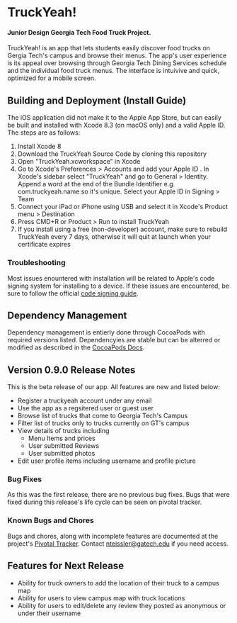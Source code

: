 # TruckYeah!
#### Junior Design Georgia Tech Food Truck Project.
TruckYeah! is an app that lets students easily discover food trucks on Gergia Tech's campus and browse their menus. The app's user experience is its appeal over browsing through Georgia Tech Dining Services schedule and the individual food truck menus. The interface is intuivive and quick, optimized for a mobile screen.

## Building and Deployment (Install Guide)
The iOS application did not make it to the Apple App Store, but can easily be built and installed with Xcode 8.3 (on macOS only) and a valid Apple ID. The steps are as follows:

1. Install Xcode 8
1. Download the TruckYeah Source Code by cloning this repository
1. Open "TruckYeah.xcworkspace" in Xcode
1. Go to Xcode's Preferences > Accounts and add your Apple ID
. In Xcode's sidebar select "TruckYeah" and go to General > Identity. Append a word at the end of the Bundle Identifier e.g. com.truckyeah.name so it's unique. Select your Apple ID in Signing > Team
1. Connect your iPad or iPhone using USB and select it in Xcode's Product menu > Destination
1. Press CMD+R or Product > Run to install TruckYeah
1. If you install using a free (non-developer) account, make sure to rebuild TruckYeah every 7 days, otherwise it will quit at launch when your certificate expires

### Troubleshooting
Most issues enountered with installation will be related to Apple's code signing system for installing to a device. If these issues are encountered, be sure to follow the official [code signing guide](https://developer.apple.com/library/content/documentation/Security/Conceptual/CodeSigningGuide/Introduction/Introduction.html).


## Dependency Management
Dependency management is entierly done through CocoaPods with required versions listed. Dependencyies are stable but can be alterred or modified as described in the [CocoaPods Docs](https://cocoapods.org). 

## Version 0.9.0 Release Notes
This is the beta release of our app. All features are new and listed below: 

- Register a truckyeah account under any email
- Use the app as a regsitered user or guest user
- Browse list of trucks that come to Georgia Tech's Campus
- Filter list of trucks only to trucks currently on GT's campus
- View details of trucks including
	- Menu Items and prices
	- User submitted Reviews
	- User submitted photos	
- Edit user profile items including username and profile picture

### Bug Fixes
As this was the first release, there are no previous bug fixes. Bugs that were fixed during this release's life cycle can be seen on pivotal tracker.

### Known Bugs and Chores
Bugs and chores, along with incomplete features are documented at the project's [Pivotal Tracker](https://www.pivotaltracker.com/n/projects/1859347). Contact <nteissler@gatech.edu> if you need access.

## Features for Next Release

- Ability for truck owners to add the location of their truck to a campus map
- Ability for users to view campus map with truck locations
- Ability for users to edit/delete any review they posted as anonymous or under their username
